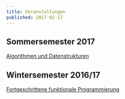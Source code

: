 ```yaml
---
title: Veranstaltungen
published: 2017-02-17
---
```


<!--
[Language-based Security](/teaching/language-based-security.html)
[Konzepte moderner Programmiersprachen](/teaching/concepts-of-modern-programming-languages.html) -->


## Sommersemester 2017

[Algorithmen und Datenstrukturen](/teaching/algorithms-and-datastructures.html)


## Wintersemester 2016/17

[Fortgeschrittene funktionale Programmierung](/teaching/advanced-functional-programming.html)
